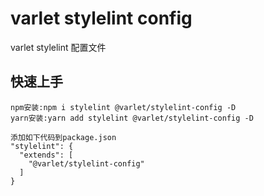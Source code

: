 # varlet stylelint config
varlet stylelint 配置文件
## 快速上手
```
npm安装:npm i stylelint @varlet/stylelint-config -D
yarn安装:yarn add stylelint @varlet/stylelint-config -D
```

```
添加如下代码到package.json
"stylelint": {
  "extends": [
    "@varlet/stylelint-config"
  ]
}
```

